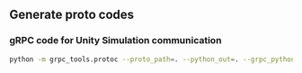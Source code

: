 ## Generate proto codes
### gRPC code for Unity Simulation communication
```sh
python -m grpc_tools.protoc --proto_path=. --python_out=. --grpc_python_out=. ./proto/RobotBackendCommunication.proto
```
